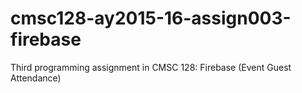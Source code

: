 # cmsc128-ay2015-16-assign003-firebase
Third programming assignment in CMSC 128: Firebase (Event Guest Attendance)
